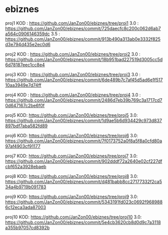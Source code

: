 # ebiznes

proj1
KOD : https://github.com/JanZon00/ebiznes/tree/proj1
3.0 : https://github.com/JanZon00/ebiznes/commit/725daecfc8c200c062d6ab7a564c0906146359dc
3.5 : https://github.com/JanZon00/ebiznes/commit/913b490a313ab0e3332f825d3e794d435e2ec0d6

proj2
KOD : https://github.com/JanZon00/ebiznes/tree/proj2
3.0 : https://github.com/JanZon00/ebiznes/commit/18b951bad227519d3005cc5d6d78187eec1cc8e4

proj3
KOD : https://github.com/JanZon00/ebiznes/tree/proj3 
3.0 : https://github.com/JanZon00/ebiznes/commit/6de489b7c7af45d5ad6e1f51710aa3949e7d74ff

proj4
KOD : https://github.com/JanZon00/ebiznes/tree/proj4
3.0 : https://github.com/JanZon00/ebiznes/commit/2486d7eb39b769c3a1717cd70d647167c2be6f0f

proj5
KOD: https://github.com/JanZon00/ebiznes/tree/proj5
3.0: https://github.com/JanZon00/ebiznes/commit/1d9ae5b6d934429c973d837897bdf7aba582fd89

proj6
KOD: https://github.com/JanZon00/ebiznes/tree/proj6 
3.0: https://github.com/JanZon00/ebiznes/commit/7f0173752a0f8a5f8a0cfd80a97af4903cf91177

proj7
KOD: https://github.com/JanZon00/ebiznes/tree/proj7 
3.0: https://github.com/JanZon00/ebiznes/commit/902dddf72a2640e02cf227dfcbf652a3928ebaeb

proj8
KOD: https://github.com/JanZon00/ebiznes/tree/proj8
3.0: https://github.com/JanZon00/ebiznes/commit/d481babb8cc27177332f2ca534a4b9719b091783

proj9
KOD: https://github.com/JanZon00/ebiznes/tree/proj9
3.0: https://github.com/JanZon00/ebiznes/commit/5343191fd023c0692f9689886c12eca3ada87003

proj10
KOD: https://github.com/JanZon00/ebiznes/tree/proj10
3.0: https://github.com/JanZon00/ebiznes/commit/5e4cb3620cb8d0d9c7a3118a355b97057cd8392b